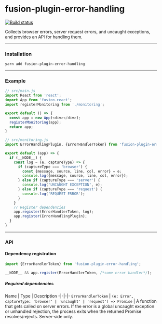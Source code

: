 # fusion-plugin-error-handling

[![Build status](https://badge.buildkite.com/1a76dbe95f76cd888a286290c365fabd54fcc62edb3895aa5d.svg?branch=master)](https://buildkite.com/uberopensource/fusion-plugin-error-handling)

Collects browser errors, server request errors, and uncaught exceptions, and provides an API for handling them.

---

### Installation

```sh
yarn add fusion-plugin-error-handling
```

---

### Example

```js
// src/main.js
import React from 'react';
import App from 'fusion-react';
import registerMonitoring from './monitoring';

export default () => {
  const app = new App(<div></div>);
  registerMonitoring(app);
  return app;
}

// src/monitoring.js
import ErrorHandlingPlugin, {ErrorHandlerToken} from 'fusion-plugin-error-handling';

export default (app) => {
  if (__NODE__) {
    const log = (e, captureType) => {
      if (captureType === 'browser') {
        const {message, source, line, col, error} = e;
        console.log({message, source, line, col, error});
      } else if (captureType === 'server') {
        console.log('UNCAUGHT EXCEPTION', e);
      } else if (captureType === 'request') {
        console.log('REQUEST ERROR');
      }
    }
    // Register dependencies
    app.register(ErrorHandlerToken, log);
    app.register(ErrorHandlingPlugin);
  }
}
```

---

### API

#### Dependency registration
```js
import {ErrorHandlerToken} from 'fusion-plugin-error-handling';

__NODE__ && app.register(ErrorHandlerToken, /*some error handler*/);
```

##### Required dependencies
Name | Type | Description
-|-|-|-
`ErrorHandlerToken` | `(e: Error, captureType: 'browser' | 'uncaught' | 'request') => Promise` | A function that gets called on server errors. If the error is a global uncaught exception or unhandled rejection, the process exits when the returned Promise resolves/rejects.  Server-side only.
